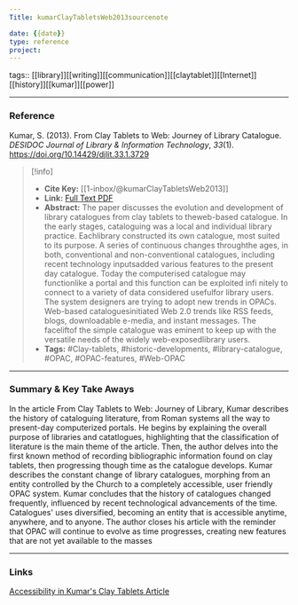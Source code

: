 ```yaml
---
Title: kumarClayTabletsWeb2013sourcenote

date: {{date}}
type: reference
project:
---
```


tags:: [[library]][[writing]][[communication]][[claytablet]][[Internet]][[history]][[kumar]][[power]]

---

### Reference 

Kumar, S. (2013). From Clay Tablets to Web: Journey of Library Catalogue. _DESIDOC Journal of Library & Information Technology_, _33_(1). https://doi.org/10.14429/djlit.33.1.3729

> [!info]
> - **Cite Key:** [[1-inbox/@kumarClayTabletsWeb2013]]
> - **Link:** [Full Text PDF](file://C:\Users\regsg\Zotero\storage\8GYBW7FN\Kumar%20-%202013%20-%20From%20Clay%20Tablets%20to%20Web%20Journey%20of%20Library%20Catal.pdf)
> - **Abstract:** The paper discusses the evolution and development of library catalogues from clay tablets to theweb-based catalogue. In the early stages, cataloguing was a local and individual library practice. Eachlibrary constructed its own catalogue, most suited to its purpose. A series of continuous changes throughthe ages, in both, conventional and non-conventional catalogues, including recent technology inputsadded various features to the present day catalogue. Today the computerised catalogue may functionlike a portal and this function can be exploited infi nitely to connect to a variety of data considered usefulfor library users. The system designers are trying to adopt new trends in OPACs. Web-based cataloguesinitiated Web 2.0 trends like RSS feeds, blogs, downloadable e-media, and instant messages. The faceliftof the simple catalogue was eminent to keep up with the versatile needs of the widely web-exposedlibrary users.
> - **Tags:** #Clay-tablets, #historic-developments, #library-catalogue, #OPAC, #OPAC-features, #Web-OPAC


---

### Summary & Key Take Aways

In the article From Clay Tablets to Web: Journey of Library, Kumar describes the history of cataloguing literature, from Roman systems all the way to present-day computerized portals. He begins by explaining the overall purpose of libraries and catatlogues, highlighting that the classification of literature is the main theme of the article. Then, the author delves into the first known method of recording bibliographic information found on clay tablets, then progressing though time as the catalogue develops. Kumar describes the constant change of library catalogues, morphing from an entity controlled by the Church to a completely accessible, user friendly OPAC system.
	Kumar concludes that the history of catalogues changed frequently, influenced by recent technological advancements of the time. Catalogues' uses diversified, becoming an entity that is accessible anytime, anywhere, and to anyone. The author closes his article with the reminder that OPAC will continue to evolve as time progresses, creating new features that are not yet available to the masses

--- 

### Links

[Accessibility in Kumar's Clay Tablets Article](Accessibility%20in%20Kumar's%20Clay%20Tablets%20Article.md)
